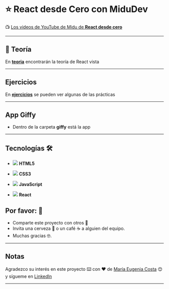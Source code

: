 # :star: React desde Cero con MiduDev

:tv: [Los videos de YouTube de Midu de **React desde cero**](https://www.youtube.com/playlist?list=PLV8x_i1fqBw0B008sQn79YxCjkHJU84pC)

---

## :book: Teoría

En [**teoria**](https://github.com/eugenia1984/react-desde-cero-midu/tree/main/teoria) encontrarán la teoría de React vista

---

## Ejercicios

En [**ejercicios**](https://github.com/eugenia1984/react-desde-cero-midu/tree/main/ejercicios) se pueden ver algunas de las prácticas

---

## App Giffy

- Dentro de la carpeta **giffy** está la app

---

## Tecnologías 🛠️

- <img src="https://img.icons8.com/fluency/30/null/html-5.png"/> **HTML5**

- <img src="https://img.icons8.com/fluency/30/null/css3.png"/> **CSS3**

- <img src="https://img.icons8.com/color/30/null/javascript--v1.png"/> **JavaScript**

- <img src="https://img.icons8.com/officel/30/null/react.png"/> **React**

## Por favor: 🎁

- Comparte este proyecto con otros 📢
- Invita una cerveza 🍺 o un café ☕ a alguien del equipo.
- Muchas gracias 🤓.

---

## Notas

Agradezco su interés en este proyecto ⌨️ con ❤️ de [María Eugenia Costa](https://github.com/eugenia1984) 😊 y sígueme en [LinkedIn](http://www.linkedin.com/in/maríaeugeniacosta)

---
